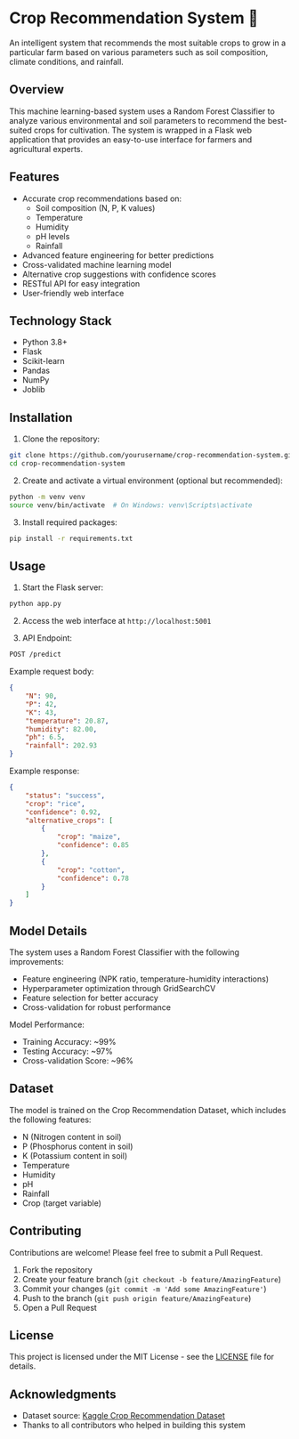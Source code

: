 # Crop Recommendation System 🌾

An intelligent system that recommends the most suitable crops to grow in a particular farm based on various parameters such as soil composition, climate conditions, and rainfall.

## Overview

This machine learning-based system uses a Random Forest Classifier to analyze various environmental and soil parameters to recommend the best-suited crops for cultivation. The system is wrapped in a Flask web application that provides an easy-to-use interface for farmers and agricultural experts.

## Features

- Accurate crop recommendations based on:
  - Soil composition (N, P, K values)
  - Temperature
  - Humidity
  - pH levels
  - Rainfall
- Advanced feature engineering for better predictions
- Cross-validated machine learning model
- Alternative crop suggestions with confidence scores
- RESTful API for easy integration
- User-friendly web interface

## Technology Stack

- Python 3.8+
- Flask
- Scikit-learn
- Pandas
- NumPy
- Joblib

## Installation

1. Clone the repository:
```bash
git clone https://github.com/yourusername/crop-recommendation-system.git
cd crop-recommendation-system
```

2. Create and activate a virtual environment (optional but recommended):
```bash
python -m venv venv
source venv/bin/activate  # On Windows: venv\Scripts\activate
```

3. Install required packages:
```bash
pip install -r requirements.txt
```

## Usage

1. Start the Flask server:
```bash
python app.py
```

2. Access the web interface at `http://localhost:5001`

3. API Endpoint:
```bash
POST /predict
```

Example request body:
```json
{
    "N": 90,
    "P": 42,
    "K": 43,
    "temperature": 20.87,
    "humidity": 82.00,
    "ph": 6.5,
    "rainfall": 202.93
}
```

Example response:
```json
{
    "status": "success",
    "crop": "rice",
    "confidence": 0.92,
    "alternative_crops": [
        {
            "crop": "maize",
            "confidence": 0.85
        },
        {
            "crop": "cotton",
            "confidence": 0.78
        }
    ]
}
```

## Model Details

The system uses a Random Forest Classifier with the following improvements:
- Feature engineering (NPK ratio, temperature-humidity interactions)
- Hyperparameter optimization through GridSearchCV
- Feature selection for better accuracy
- Cross-validation for robust performance

Model Performance:
- Training Accuracy: ~99%
- Testing Accuracy: ~97%
- Cross-validation Score: ~96%

## Dataset

The model is trained on the Crop Recommendation Dataset, which includes the following features:
- N (Nitrogen content in soil)
- P (Phosphorus content in soil)
- K (Potassium content in soil)
- Temperature
- Humidity
- pH
- Rainfall
- Crop (target variable)

## Contributing

Contributions are welcome! Please feel free to submit a Pull Request.

1. Fork the repository
2. Create your feature branch (`git checkout -b feature/AmazingFeature`)
3. Commit your changes (`git commit -m 'Add some AmazingFeature'`)
4. Push to the branch (`git push origin feature/AmazingFeature`)
5. Open a Pull Request

## License

This project is licensed under the MIT License - see the [LICENSE](LICENSE) file for details.

## Acknowledgments

- Dataset source: [Kaggle Crop Recommendation Dataset](https://www.kaggle.com/datasets/atharvaingle/crop-recommendation-dataset)
- Thanks to all contributors who helped in building this system
